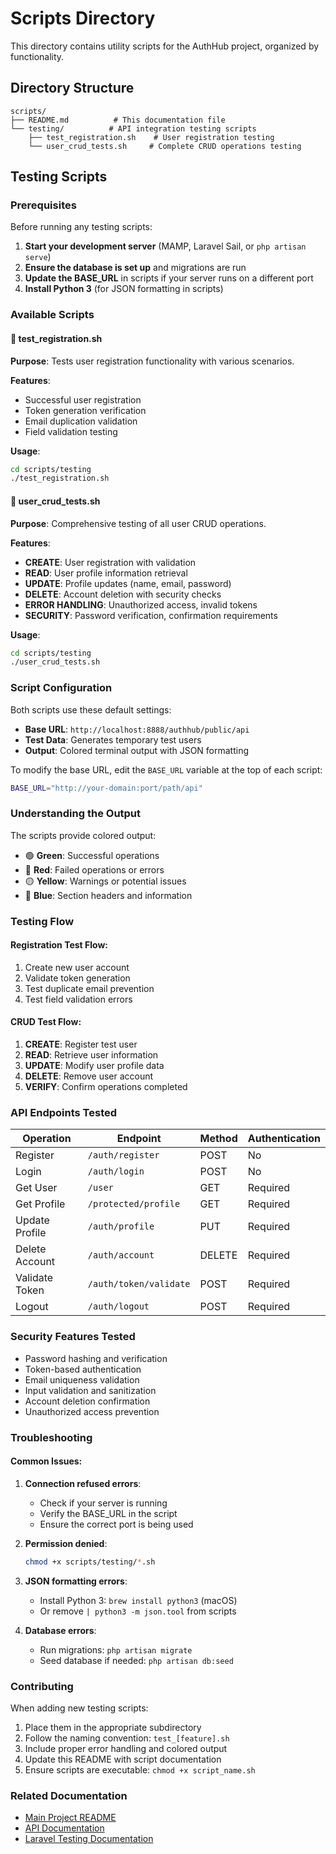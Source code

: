 # Scripts Directory

This directory contains utility scripts for the AuthHub project, organized by functionality.

## Directory Structure

```
scripts/
├── README.md          # This documentation file
└── testing/          # API integration testing scripts
    ├── test_registration.sh    # User registration testing
    └── user_crud_tests.sh     # Complete CRUD operations testing
```

## Testing Scripts

### Prerequisites

Before running any testing scripts:

1. **Start your development server** (MAMP, Laravel Sail, or `php artisan serve`)
2. **Ensure the database is set up** and migrations are run
3. **Update the BASE_URL** in scripts if your server runs on a different port
4. **Install Python 3** (for JSON formatting in scripts)

### Available Scripts

#### 🔧 test_registration.sh
**Purpose**: Tests user registration functionality with various scenarios.

**Features**:
- Successful user registration
- Token generation verification
- Email duplication validation
- Field validation testing

**Usage**:
```bash
cd scripts/testing
./test_registration.sh
```

#### 🔧 user_crud_tests.sh
**Purpose**: Comprehensive testing of all user CRUD operations.

**Features**:
- **CREATE**: User registration with validation
- **READ**: User profile information retrieval
- **UPDATE**: Profile updates (name, email, password)
- **DELETE**: Account deletion with security checks
- **ERROR HANDLING**: Unauthorized access, invalid tokens
- **SECURITY**: Password verification, confirmation requirements

**Usage**:
```bash
cd scripts/testing
./user_crud_tests.sh
```

### Script Configuration

Both scripts use these default settings:
- **Base URL**: `http://localhost:8888/authhub/public/api`
- **Test Data**: Generates temporary test users
- **Output**: Colored terminal output with JSON formatting

To modify the base URL, edit the `BASE_URL` variable at the top of each script:
```bash
BASE_URL="http://your-domain:port/path/api"
```

### Understanding the Output

The scripts provide colored output:
- 🟢 **Green**: Successful operations
- 🔴 **Red**: Failed operations or errors
- 🟡 **Yellow**: Warnings or potential issues
- 🔵 **Blue**: Section headers and information

### Testing Flow

#### Registration Test Flow:
1. Create new user account
2. Validate token generation
3. Test duplicate email prevention
4. Test field validation errors

#### CRUD Test Flow:
1. **CREATE**: Register test user
2. **READ**: Retrieve user information
3. **UPDATE**: Modify user profile data
4. **DELETE**: Remove user account
5. **VERIFY**: Confirm operations completed

### API Endpoints Tested

| Operation | Endpoint | Method | Authentication |
|-----------|----------|---------|----------------|
| Register | `/auth/register` | POST | No |
| Login | `/auth/login` | POST | No |
| Get User | `/user` | GET | Required |
| Get Profile | `/protected/profile` | GET | Required |
| Update Profile | `/auth/profile` | PUT | Required |
| Delete Account | `/auth/account` | DELETE | Required |
| Validate Token | `/auth/token/validate` | POST | Required |
| Logout | `/auth/logout` | POST | Required |

### Security Features Tested

- Password hashing and verification
- Token-based authentication
- Email uniqueness validation
- Input validation and sanitization
- Account deletion confirmation
- Unauthorized access prevention

### Troubleshooting

#### Common Issues:

1. **Connection refused errors**:
   - Check if your server is running
   - Verify the BASE_URL in the script
   - Ensure the correct port is being used

2. **Permission denied**:
   ```bash
   chmod +x scripts/testing/*.sh
   ```

3. **JSON formatting errors**:
   - Install Python 3: `brew install python3` (macOS)
   - Or remove `| python3 -m json.tool` from scripts

4. **Database errors**:
   - Run migrations: `php artisan migrate`
   - Seed database if needed: `php artisan db:seed`

### Contributing

When adding new testing scripts:

1. Place them in the appropriate subdirectory
2. Follow the naming convention: `test_[feature].sh`
3. Include proper error handling and colored output
4. Update this README with script documentation
5. Ensure scripts are executable: `chmod +x script_name.sh`

### Related Documentation

- [Main Project README](../../README.md)
- [API Documentation](../../README.md#api-endpoints)
- [Laravel Testing Documentation](https://laravel.com/docs/testing)